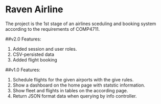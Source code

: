 # Raven Airline

The project is the 1st stage of an airlines sceduling and booking system according to the requirements of COMP4711. 

##v2.0
Features:
1. Added session and user roles.
2. CSV-persisted data
3. Added flight booking

##v1.0
Features: 
1. Schedule flights for the given airports with the give rules.
2. Show a dashboard on the home page with statstic information.
3. Show fleet and flights in tables on the according page.
4. Return JSON format data when querying by info controller. 



